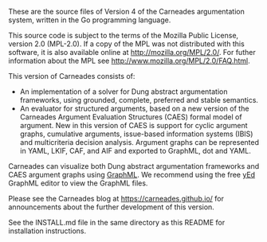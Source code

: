 
These are the source files of Version 4 of the
Carneades argumentation system, written in the Go programming language.

This source code is subject to the terms of the Mozilla Public
License, version 2.0 (MPL-2.0). If a copy of the MPL was not
distributed with this software, it is also available online at
<http://mozilla.org/MPL/2.0/>.  For futher information about the MPL see <http://www.mozilla.org/MPL/2.0/FAQ.html>.

This version of Carneades consists of:

- An implementation of a solver for Dung abstract argumentation frameworks,
using grounded, complete, preferred and stable semantics.
- An evaluator for structured arguments, based on a new version of the 
Carneades Argument Evaluation Structures (CAES) formal model of argument. 
New in this version of CAES is support for cyclic argument graphs, cumulative
arguments, issue-based information systems (IBIS) and multicriteria decision analysis.
Argument graphs can be represented in YAML, LKIF, CAF, and AIF and exported to GraphML, dot and YAML.

Carneades can visualize both Dung abstract argumentation frameworks and CAES argument graphs using [GraphML](https://en.wikipedia.org/wiki/GraphML).  We recommend using the free [yEd](http://www.yworks.com/yed) GraphML editor to view the GraphML files.

Please see the Carneades blog at <https://carneades.github.io/> for
announcements about the further development of this version.

See the INSTALL.md file in the same directory as this README for
installation instructions.

